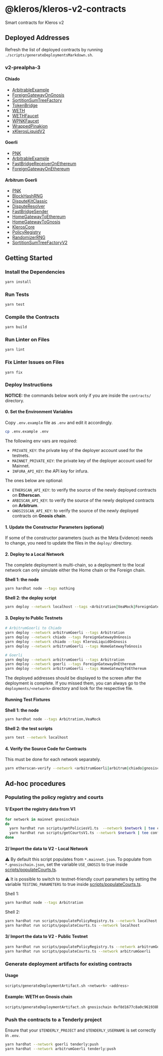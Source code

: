 # @kleros/kleros-v2-contracts

Smart contracts for Kleros v2

## Deployed Addresses

Refresh the list of deployed contracts by running `./scripts/generateDeploymentsMarkdown.sh`.

### v2-prealpha-3

#### Chiado

- [ArbitrableExample](https://blockscout.com/gnosis/chiado/address/0x823D972BAcBa033BFca208738847cC7135573316)
- [ForeignGatewayOnGnosis](https://blockscout.com/gnosis/chiado/address/0x87142b7E9C7D026776499120D902AF8896C07894)
- [SortitionSumTreeFactory](https://blockscout.com/gnosis/chiado/address/0xc7e3BF90299f6BD9FA7c3703837A9CAbB5743636)
- [TokenBridge](https://blockscout.com/gnosis/chiado/address/0xbb3c86f9918C3C1d83668fA84e79E876d147fFf2)
- [WETH](https://blockscout.com/gnosis/chiado/address/0x014A442480DbAD767b7615E55E271799889FA1a7)
- [WETHFaucet](https://blockscout.com/gnosis/chiado/address/0x395014fddc3b12F9a78ED8E57DA162Fd77E12bE3)
- [WPNKFaucet](https://blockscout.com/gnosis/chiado/address/0xcFc0b84419583ff7b32fD5139B789cE858517d4C)
- [WrappedPinakion](https://blockscout.com/gnosis/chiado/address/0x04Fb43F2Ce076867b5ba38750Ecb2cc6BDe78D61)
- [xKlerosLiquidV2](https://blockscout.com/gnosis/chiado/address/0xf637A0a4415CCFB97407846486b6be663d3C33ef)

#### Goerli

- [PNK](https://goerli.etherscan.io/token/0xA3B02bA6E10F55fb177637917B1b472da0110CcC)
- [ArbitrableExample](https://goerli.etherscan.io/address/0xd78dcdde2c5a2bd4bb246bc7db6994b95f7c442c)
- [FastBridgeReceiverOnEthereum](https://goerli.etherscan.io/address/0x8F53f533531a40BdaA832254e282ed1b21D83F71)
- [ForeignGatewayOnEthereum](https://goerli.etherscan.io/address/0x4401a368dea8d5761aeeffd3c4a674086dea0666)

#### Arbitrum Goerli

- [PNK](https://goerli.arbiscan.io/token/0x4DEeeFD054434bf6721eF39Aa18EfB3fd0D12610/token-transfers)
- [BlockHashRNG](https://goerli.arbiscan.io/address/0x68eE49dfD9d76f3386257a3D0e0A85c0A5519bBD)
- [DisputeKitClassic](https://goerli.arbiscan.io/address/0x86734488ABF0E1AD40bc4DE4F820e808f39Bea09)
- [DisputeResolver](https://goerli.arbiscan.io/address/0xDe3eCeB73C453E56F5661ad029a41341CF592b9A)
- [FastBridgeSender](https://goerli.arbiscan.io/address/0x4d18b9792e0D8F5aF696E71dBEDff8fcBEed6e8C)
- [HomeGatewayToEthereum](https://goerli.arbiscan.io/address/0xed12799915180a257985631fbD2ead261eD838cf)
- [HomeGatewayToGnosis](https://goerli.arbiscan.io/address/0x12613A66F1E5A2086374e103F66BF0eddA5d1478)
- [KlerosCore](https://goerli.arbiscan.io/address/0x3eED6aaCa43f4Bb98C591e4A0d2C4a124efF9C24)
- [PolicyRegistry](https://goerli.arbiscan.io/address/0xC5655728387Ce5E2aAA22138114E5777370aBDae)
- [RandomizerRNG](https://goerli.arbiscan.io/address/0xa2d1A3CDF0becEdb724e5A34De7022B6FF5e4787)
- [SortitionSumTreeFactoryV2](https://goerli.arbiscan.io/address/0x678E676fd0048da8c35d5B03fabB53a7beBf73A6)

## Getting Started

### Install the Dependencies

```bash
yarn install
```

### Run Tests

```bash
yarn test
```

### Compile the Contracts

```bash
yarn build
```

### Run Linter on Files

```bash
yarn lint
```

### Fix Linter Issues on Files

```bash
yarn fix
```

### Deploy Instructions

**NOTICE:** the commands below work only if you are inside the `contracts/` directory.

#### 0. Set the Environment Variables

Copy `.env.example` file as `.env` and edit it accordingly.

```bash
cp .env.example .env
```

The following env vars are required:

- `PRIVATE_KEY`: the private key of the deployer account used for the testnets.
- `MAINNET_PRIVATE_KEY`: the private key of the deployer account used for Mainnet.
- `INFURA_API_KEY`: the API key for infura.

The ones below are optional:

- `ETHERSCAN_API_KEY`: to verify the source of the newly deployed contracts on **Etherscan**.
- `ARBISCAN_API_KEY`: to verify the source of the newly deployed contracts on **Arbitrum**.
- `GNOSISSCAN_API_KEY`: to verify the source of the newly deployed contracts on **Gnosis chain**.

#### 1. Update the Constructor Parameters (optional)

If some of the constructor parameters (such as the Meta Evidence) needs to change, you need to update the files in the `deploy/` directory.

#### 2. Deploy to a Local Network

The complete deployment is multi-chain, so a deployment to the local network can only simulate either the Home chain or the Foreign chain.

**Shell 1: the node**

```bash
yarn hardhat node --tags nothing
```

**Shell 2: the deploy script**

```bash
yarn deploy --network localhost --tags <Arbitration|VeaMock|ForeignGatewayOnEthereum|HomeGateway>
```

#### 3. Deploy to Public Testnets

```bash
# ArbitrumGoerli to Chiado
yarn deploy --network arbitrumGoerli --tags Arbitration
yarn deploy --network chiado --tags ForeignGatewayOnGnosis
yarn deploy --network chiado --tags KlerosLiquidOnGnosis
yarn deploy --network arbitrumGoerli --tags HomeGatewayToGnosis

# Goerli
yarn deploy --network arbitrumGoerli --tags Arbitration
yarn deploy --network goerli --tags ForeignGatewayOnEthereum
yarn deploy --network arbitrumGoerli --tags HomeGatewayToEthereum
```

The deployed addresses should be displayed to the screen after the deployment is complete. If you missed them, you can always go to the `deployments/<network>` directory and look for the respective file.

#### Running Test Fixtures

**Shell 1: the node**

```bash
yarn hardhat node --tags Arbitration,VeaMock
```

**Shell 2: the test scripts**

```bash
yarn test --network localhost
```

#### 4. Verify the Source Code for Contracts

This must be done for each network separately.

```bash
yarn etherscan-verify --network <arbitrumGoerli|arbitrum|chiado|gnosischain|goerli|mainnet>
```

## Ad-hoc procedures

### Populating the policy registry and courts

#### 1/ Export the registry data from V1

```bash
for network in mainnet gnosischain
do
  yarn hardhat run scripts/getPoliciesV1.ts  --network $network | tee config/policies.v1.$network.json
  yarn hardhat run scripts/getCourtsV1.ts --network $network | tee config/courts.v1.$network.json
done
```

#### 2/ Import the data to V2 - Local Network

:warning: By default this script populates from `*.mainnet.json`. To populate from `*.gnosischain.json`, set the variable `USE_GNOSIS` to true inside [scripts/populateCourts.ts](scripts/populateCourts.ts).

:warning: It is possible to switch to testnet-friendly court parameters by setting the variable `TESTING_PARAMETERS` to true inside [scripts/populateCourts.ts](scripts/populateCourts.ts).

Shell 1:

```bash
yarn hardhat node --tags Arbitration
```

Shell 2:

```bash
yarn hardhat run scripts/populatePolicyRegistry.ts --network localhost
yarn hardhat run scripts/populateCourts.ts --network localhost
```

#### 3/ Import the data to V2 - Public Testnet

```bash
yarn hardhat run scripts/populatePolicyRegistry.ts --network arbitrumGoerli
yarn hardhat run scripts/populateCourts.ts --network arbitrumGoerli
```

### Generate deployment artifacts for existing contracts

#### Usage

```bash
scripts/generateDeploymentArtifact.sh <network> <address>
```

#### Example: WETH on Gnosis chain

```bash
scripts/generateDeploymentArtifact.sh gnosischain 0xf8d1677c8a0c961938bf2f9adc3f3cfda759a9d9 > deployments/gnosischain/WETH.json
```

### Push the contracts to a Tenderly project

Ensure that your `$TENDERLY_PROJECT` and `$TENDERLY_USERNAME` is set correctly in `.env`.

```bash
yarn hardhat --network goerli tenderly:push
yarn hardhat --network arbitrumGoerli tenderly:push
```
